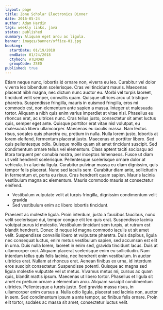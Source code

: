 ```yaml
---
layout: page
title: Zone Scholar Electronics Dinner
date: 2016-05-24
author: Adam Hardin
tags: weekly links, java
status: published
summary: Aliquam eget arcu ac ligula.
banner: images/banner/office-01.jpg
booking:
  startDate: 01/19/2018
  endDate: 01/24/2018
  ctyhocn: ATLMOHX
  groupCode: ZSED
published: true
---
```

Etiam neque nunc, lobortis id ornare non, viverra eu leo. Curabitur vel dolor viverra leo bibendum scelerisque. Cras vel tincidunt mauris. Maecenas placerat nibh magna, nec dictum nunc auctor eu. Morbi vel turpis laoreet, tincidunt velit semper, convallis quam. Quisque ultrices arcu ut tristique pharetra. Suspendisse fringilla, mauris in euismod fringilla, eros mi commodo est, non elementum ante sapien a massa. Integer ut malesuada tortor. Aliquam a nibh quis enim varius imperdiet at vitae nisi. Phasellus eu rhoncus erat, ac ultrices nunc. Cras tellus justo, consectetur sit amet luctus quis, semper eget ante. Quisque porttitor erat vitae nisl volutpat, eu malesuada libero ullamcorper. Maecenas eu iaculis massa.
Nam lectus risus, sodales quis pharetra eu, pretium in nulla. Nulla lorem justo, lobortis at lorem eleifend, fermentum placerat justo. Maecenas et porttitor libero. Sed quis pellentesque odio. Quisque mollis quam sit amet tincidunt suscipit. Sed condimentum ornare tellus vel elementum. Class aptent taciti sociosqu ad litora torquent per conubia nostra, per inceptos himenaeos. Fusce ut diam ut velit hendrerit scelerisque. Pellentesque scelerisque ornare dolor at vehicula. In a lacinia ligula. Curabitur pulvinar massa eu diam dignissim, quis tempor felis placerat. Nunc sed iaculis sem. Curabitur diam ante, sollicitudin in fermentum et, porta eu risus. Cras hendrerit quam sapien. Mauris lacinia vestibulum magna ac elementum. Mauris commodo mauris at consectetur eleifend.

* Vestibulum vulputate velit at turpis fringilla, dignissim condimentum velit gravida
* Sed vestibulum enim ac libero lobortis tincidunt.

Praesent ac molestie ligula. Proin interdum, justo a faucibus faucibus, nunc velit scelerisque dui, tempor congue elit leo quis erat. Suspendisse lacinia volutpat purus id molestie. Vestibulum tincidunt sem turpis, at rutrum est blandit hendrerit. Donec id neque id magna commodo iaculis ut sit amet velit. Suspendisse convallis libero at vulputate pharetra. Duis dapibus, ligula nec consequat luctus, enim metus vestibulum sapien, sed accumsan est elit in urna. Duis nulla lorem, laoreet in enim sed, gravida tincidunt lacus. Duis at ullamcorper orci. Aliquam placerat scelerisque enim eu sollicitudin. Nam interdum tellus quis felis lacinia, nec hendrerit enim vestibulum. In auctor ultricies erat. Nullam at rhoncus erat. Aenean finibus ex urna, id interdum eros suscipit consectetur. Suspendisse potenti.
Quisque ac magna sed ligula molestie vulputate vel ut metus. Vivamus metus mi, cursus ac quam quis, blandit mattis ipsum. Maecenas ut libero tortor. Phasellus et ligula sit amet ex pretium ornare a elementum arcu. Aliquam suscipit condimentum ultricies. Pellentesque a turpis justo. Sed gravida massa risus, in ullamcorper enim cursus a. Nulla odio ligula, placerat sed lacinia non, auctor in sem. Sed condimentum ipsum a ante tempor, ac finibus felis ornare. Proin elit tortor, sodales ac massa sit amet, consectetur luctus velit.

